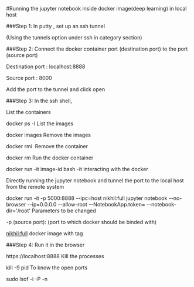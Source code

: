 #Running the jupyter notebook inside docker image(deep learning) in local host

###Step 1: In putty , set up an ssh tunnel

(Using the tunnels option under ssh in category section)

###Step 2: Connect the docker container port (destination port) to the port (source port)

Destination port : localhost:8888

Source port : 8000

Add the port to the tunnel and click open

###Step 3: In the ssh shell,

List the containers

docker ps -l
List the images

docker images
Remove the images

docker rmi <Image ID>
Remove the container

docker rm <Container ID>
Run the docker container

docker run -it image-id bash
-it interacting with the docker

Directly running the jupyter notebook and tunnel the port to the local host from the remote system

docker run -it -p 5000:8888 --ipc=host nikhil:full jupyter notebook --no-browser --ip=0.0.0.0 --allow-root --NotebookApp.token= --notebook-dir='/root'
Parameters to be changed

-p (source port): (port to which docker should be binded with)

<nikhil:full> docker image with tag

###Step 4: Run it in the browser

https://localhost:8888
Kill the processes

kill -9 pid
To know the open ports

sudo lsof -i -P -n
